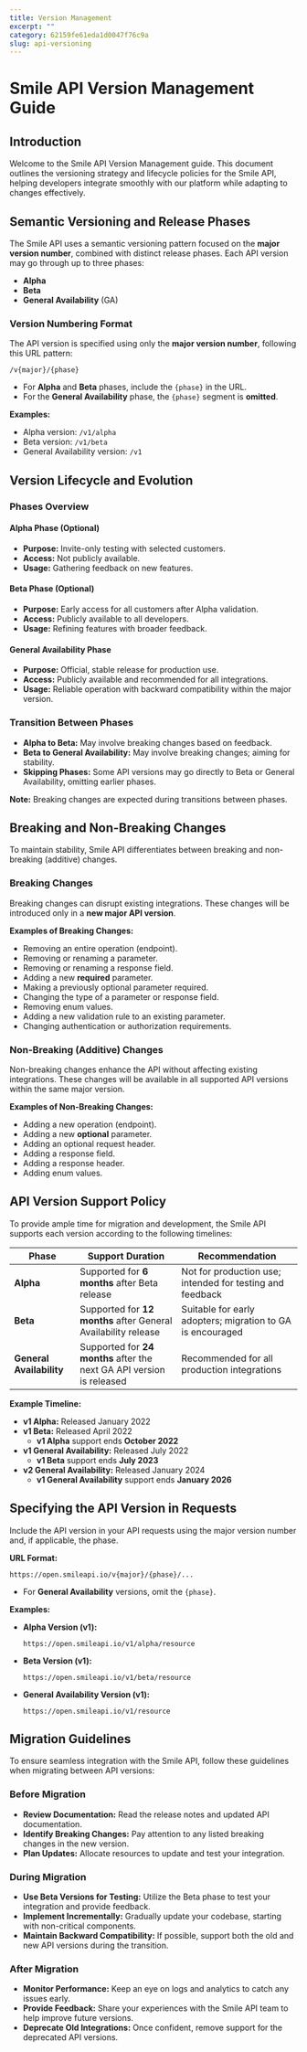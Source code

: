 ```yaml
---
title: Version Management
excerpt: ""  
category: 62159fe61eda1d0047f76c9a
slug: api-versioning
---
```


# Smile API Version Management Guide

## Introduction

Welcome to the Smile API Version Management guide. This document outlines the versioning strategy and lifecycle policies for the Smile API, helping developers integrate smoothly with our platform while adapting to changes effectively.

## Semantic Versioning and Release Phases

The Smile API uses a semantic versioning pattern focused on the **major version number**, combined with distinct release phases. Each API version may go through up to three phases:

- **Alpha**
- **Beta**
- **General Availability** (GA)

### Version Numbering Format

The API version is specified using only the **major version number**, following this URL pattern:

```
/v{major}/{phase}
```

- For **Alpha** and **Beta** phases, include the `{phase}` in the URL.
- For the **General Availability** phase, the `{phase}` segment is **omitted**.

**Examples:**

- Alpha version: `/v1/alpha`
- Beta version: `/v1/beta`
- General Availability version: `/v1`

## Version Lifecycle and Evolution

### Phases Overview

#### Alpha Phase (Optional)

- **Purpose:** Invite-only testing with selected customers.
- **Access:** Not publicly available.
- **Usage:** Gathering feedback on new features.

#### Beta Phase (Optional)

- **Purpose:** Early access for all customers after Alpha validation.
- **Access:** Publicly available to all developers.
- **Usage:** Refining features with broader feedback.

#### General Availability Phase

- **Purpose:** Official, stable release for production use.
- **Access:** Publicly available and recommended for all integrations.
- **Usage:** Reliable operation with backward compatibility within the major version.

### Transition Between Phases

- **Alpha to Beta:** May involve breaking changes based on feedback.
- **Beta to General Availability:** May involve breaking changes; aiming for stability.
- **Skipping Phases:** Some API versions may go directly to Beta or General Availability, omitting earlier phases.

**Note:** Breaking changes are expected during transitions between phases.

## Breaking and Non-Breaking Changes

To maintain stability, Smile API differentiates between breaking and non-breaking (additive) changes.

### Breaking Changes

Breaking changes can disrupt existing integrations. These changes will be introduced only in a **new major API version**.

**Examples of Breaking Changes:**

- Removing an entire operation (endpoint).
- Removing or renaming a parameter.
- Removing or renaming a response field.
- Adding a new **required** parameter.
- Making a previously optional parameter required.
- Changing the type of a parameter or response field.
- Removing enum values.
- Adding a new validation rule to an existing parameter.
- Changing authentication or authorization requirements.

### Non-Breaking (Additive) Changes

Non-breaking changes enhance the API without affecting existing integrations. These changes will be available in all supported API versions within the same major version.

**Examples of Non-Breaking Changes:**

- Adding a new operation (endpoint).
- Adding a new **optional** parameter.
- Adding an optional request header.
- Adding a response field.
- Adding a response header.
- Adding enum values.

## API Version Support Policy

To provide ample time for migration and development, the Smile API supports each version according to the following timelines:

| **Phase**                | **Support Duration**                                                | **Recommendation**                                                                 |
|--------------------------|---------------------------------------------------------------------|------------------------------------------------------------------------------------|
| **Alpha**                | Supported for **6 months** after Beta release                       | Not for production use; intended for testing and feedback                          |
| **Beta**                 | Supported for **12 months** after General Availability release      | Suitable for early adopters; migration to GA is encouraged                         |
| **General Availability** | Supported for **24 months** after the next GA API version is released | Recommended for all production integrations                                        |

**Example Timeline:**

- **v1 Alpha:** Released January 2022
- **v1 Beta:** Released April 2022
  - **v1 Alpha** support ends **October 2022**
- **v1 General Availability:** Released July 2022
  - **v1 Beta** support ends **July 2023**
- **v2 General Availability:** Released January 2024
  - **v1 General Availability** support ends **January 2026**

## Specifying the API Version in Requests

Include the API version in your API requests using the major version number and, if applicable, the phase.

**URL Format:**
```
https://open.smileapi.io/v{major}/{phase}/...
```

- For **General Availability** versions, omit the `{phase}`.

**Examples:**

- **Alpha Version (v1):**
    ```
    https://open.smileapi.io/v1/alpha/resource
    ```

- **Beta Version (v1):**
    ```
    https://open.smileapi.io/v1/beta/resource
    ```

- **General Availability Version (v1):**
    ```
    https://open.smileapi.io/v1/resource
    ```


## Migration Guidelines

To ensure seamless integration with the Smile API, follow these guidelines when migrating between API versions:

### Before Migration

- **Review Documentation:** Read the release notes and updated API documentation.
- **Identify Breaking Changes:** Pay attention to any listed breaking changes in the new version.
- **Plan Updates:** Allocate resources to update and test your integration.

### During Migration

- **Use Beta Versions for Testing:** Utilize the Beta phase to test your integration and provide feedback.
- **Implement Incrementally:** Gradually update your codebase, starting with non-critical components.
- **Maintain Backward Compatibility:** If possible, support both the old and new API versions during the transition.

### After Migration

- **Monitor Performance:** Keep an eye on logs and analytics to catch any issues early.
- **Provide Feedback:** Share your experiences with the Smile API team to help improve future versions.
- **Deprecate Old Integrations:** Once confident, remove support for the deprecated API versions.
